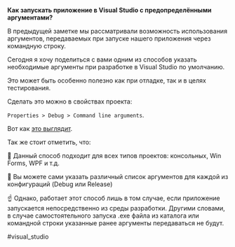 **Как запускать приложение в Visual Studio с предопределёнными аргументами?**

В предыдущей заметке мы рассматривали возможность использования аргументов, передаваемых при запуске нашего приложения через командную строку.

Сегодня я хочу поделиться с вами одним из способов указать необходимые аргументы при разработке в Visual Studio по умолчанию.

Это может быть особенно полезно как при отладке, так и в целях тестирования.

Сделать это можно в свойствах проекта:

`Properties > Debug > Command line arguments`.

Вот как [это выглядит](https://telegra.ph/Default-arguments-of-the-command-line-08-21).

Так же стоит отметить, что:

🔶 Данный способ подходит для всех типов проектов: консольных, Win Forms, WPF и т.д.

🔶 Вы можете сами указать различный список аргументов для каждой из конфигураций (Debug или Release)

☝️ Однако, работает этот способ лишь в том случае, если приложение запускается непосредственно из среды разработки. Другими словами, в случае самостоятельного запуска .exe файла из каталога или командной строки указанные ранее аргументы передаваться не будут.

#visual_studio